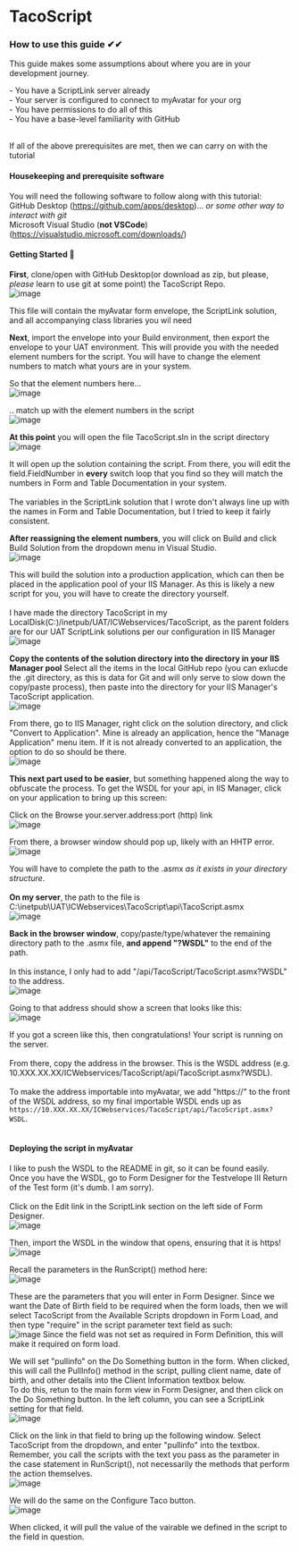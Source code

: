 # TacoScript

### How to use this guide ✔✔

<p>This guide makes some assumptions about where you are in your development journey.</p>
- You have a ScriptLink server already<br>
- Your server is configured to connect to myAvatar for your org<br>
- You have permissions to do all of this<br>
- You have a base-level familiarity with GitHub<br>
<br>
<p>If all of the above prerequisites are met, then we can carry on with the tutorial</p>

#### Housekeeping and prerequisite software

You will need the following software to follow along with this tutorial:<br>
GitHub Desktop (https://github.com/apps/desktop)... *or some other way to interact with git*<br>
Microsoft Visual Studio (**not VSCode**) (https://visualstudio.microsoft.com/downloads/)<br>

#### Getting Started 🤞

**First**, clone/open with GitHub Desktop(or download as zip, but please, _please_ learn to use git at some point) the TacoScript Repo.<br>
![image](https://github.com/user-attachments/assets/3e2aeba6-d925-4d0f-bd57-a09221cd716b)<br>

This file will contain the myAvatar form envelope, the ScriptLink solution, and all accompanying class libraries you wil need<br>

**Next**, import the envelope into your Build environment, then export the envelope to your UAT environment.
This will provide you with the needed element numbers for the script. You will have to change the element numbers to match what yours are in your system. 

So that the element numbers here...<br>
![image](https://github.com/user-attachments/assets/1d1dc115-df7b-4f09-9e12-8891bea1eebc)

.. match up with the element numbers in the script<br>
![image](https://github.com/user-attachments/assets/3470ab22-ae06-45ad-ba7f-0a578e77afc2)

**At this point** you will open the file TacoScript.sln in the script directory<br>
![image](https://github.com/user-attachments/assets/7ed3595b-bdc6-4cd7-bbb0-73a563546a12)

It will open up the solution containing the script. From there, you will edit the field.FieldNumber in **every** switch loop that you find so they will match the numbers in Form and Table Documentation in your system.<br>
<br>
The variables in the ScriptLink solution that I wrote don't always line up with the names in Form and Table Documentation, but I tried to keep it fairly consistent. <br>

**After reassigning the element numbers**, you will click on Build and click Build Solution from the dropdown menu in Visual Studio.<br>
![image](https://github.com/user-attachments/assets/14d9cebc-1fc3-447e-bf32-e870d0401a7a)

This will build the solution into a production application, which can then be placed in the application pool of your IIS Manager. As this is likely a new script for you, you will have to create the directory yourself.<br>
<br>
I have made the directory TacoScript in my LocalDisk(C:)/inetpub/UAT/ICWebservices/TacoScript, as the parent folders are for our UAT ScriptLink solutions per our configuration in IIS Manager<br>
![image](https://github.com/user-attachments/assets/dc3e623a-2a0b-42da-8296-1c4f43134120)

**Copy the contents of the solution directory into the directory in your IIS Manager pool**
Select all the items in the local GitHub repo (you can exlucde the .git directory, as this is data for Git and will only serve to slow down the copy/paste process), then paste into the directory for your IIS Manager's TacoScript application.<br>
![image](https://github.com/user-attachments/assets/aa00eb50-71b7-4765-bc38-1841989c9c18)

From there, go to IIS Manager, right click on the solution directory, and click "Convert to Application". Mine is already an application, hence the "Manage Application" menu item. If it is not already converted to an application, the option to do so should be there.<br>
![image](https://github.com/user-attachments/assets/8cfbe23f-64ed-4cb8-bae0-c3867563d959)

**This next part used to be easier**, but something happened along the way to obfuscate the process. 
To get the WSDL for your api, in IIS Manager, click on your application to bring up this screen: 

Click on the Browse your.server.address:port (http) link<br>
![image](https://github.com/user-attachments/assets/a28ca746-f787-48ac-a9ba-d85efa59131f)

From there, a browser window should pop up, likely with an HHTP error.<br>
![image](https://github.com/user-attachments/assets/3bb545ad-7d4e-40b0-be40-38ccfa215040)

You will have to complete the path to the .asmx *as it exists in your directory structure*.<br>
<br>
**On my server**, the path to the file is C:\inetpub\UAT\ICWebservices\TacoScript\api\TacoScript.asmx<br>
![image](https://github.com/user-attachments/assets/d1ce9507-3dab-43d7-9db5-68c2e49ada55)

**Back in the browser window**, copy/paste/type/whatever the remaining directory path to the .asmx file, **and append "?WSDL"** to the end of the path.<br>
<br>
In this instance, I only had to add "/api/TacoScript/TacoScript.asmx?WSDL" to the address.<br>
![image](https://github.com/user-attachments/assets/59fda6f1-01c5-4bb6-a7f0-06aa903ca040)

Going to that address should show a screen that looks like this: <br>
![image](https://github.com/user-attachments/assets/150bc5df-9990-4249-8735-81b27c9d4135)

If you got a screen like this, then congratulations! Your script is running on the server.<br>
<br>
From there, copy the address in the browser. This is the WSDL address (e.g. 10.XXX.XX.XX/ICWebservices/TacoScript/api/TacoScript.asmx?WSDL).<br>
<br>
To make the address importable into myAvatar, we add "https://" to the front of the WSDL address, so my final importable WSDL ends up as ``https://10.XXX.XX.XX/ICWebservices/TacoScript/api/TacoScript.asmx?WSDL``.<br>
<br>

#### Deploying the script in myAvatar

I like to push the WSDL to the README in git, so it can be found easily. <br>
Once you have the WSDL, go to Form Designer for the Testvelope III Return of the Test form (it's dumb. I am sorry).<br>
<br>
Click on the Edit link in the ScriptLink section on the left side of Form Designer.<br>
![image](https://github.com/user-attachments/assets/6b490a74-7085-4b28-ba67-66b579e97ade)

Then, import the WSDL in the window that opens, ensuring that it is https!<br>
![image](https://github.com/user-attachments/assets/8d2e264f-eed7-469d-ab9d-9a3dfaed5f09)

Recall the parameters in the RunScript() method here: <br>
![image](https://github.com/user-attachments/assets/c3ff8cb9-3a3f-4198-b87e-928a6dbd1e15)

These are the parameters that you will enter in Form Designer. Since we want the Date of Birth field to be required when the form loads, then we will select TacoScript from the Available Scripts dropdown in Form Load, and then type "require" in the script parameter text field as such: <br>
![image](https://github.com/user-attachments/assets/545270ed-8799-41cc-a976-c707bb6722ab)
Since the field was not set as required in Form Definition, this will make it required on form load.<br>

We will set "pullinfo" on the Do Something button in the form. When clicked, this will call the PullInfo() method in the script, pulling client name, date of birth, and other details into the Client Information textbox below.<br>
To do this, retun to the main form view in Form Designer, and then click on the Do Something button. In the left column, you can see a ScriptLink setting for that field.<br>
![image](https://github.com/user-attachments/assets/22ec5bb8-f024-4c66-8488-099737400b9e)

Click on the link in that field to bring up the following window. Select TacoScript from the dropdown, and enter "pullinfo" into the textbox. Remember, you call the scripts with the text you pass as the parameter in the case statement in RunScript(), not necessarily the methods that perform the action themselves.<br>
![image](https://github.com/user-attachments/assets/0dc1e53d-a649-47d6-8337-7d991178490b)

We will do the same on the Configure Taco button.<br>
![image](https://github.com/user-attachments/assets/a5a4a580-0384-4d70-a881-0338e6ab5f1f)

When clicked, it will pull the value of the vairable we defined in the script to the field in question.









